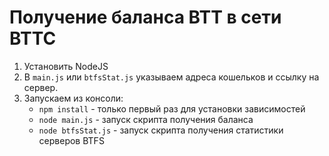 # Получение баланса BTT в сети BTTC

1. Установить NodeJS
2. В `main.js` или `btfsStat.js` указываем адреса кошельков и ссылку на сервер. 
3. Запускаем из консоли:
   - `npm install` - только первый раз для установки зависимостей
   - `node main.js` - запуск скрипта получения баланса
   - `node btfsStat.js` - запуск скрипта получения статистики серверов BTFS
